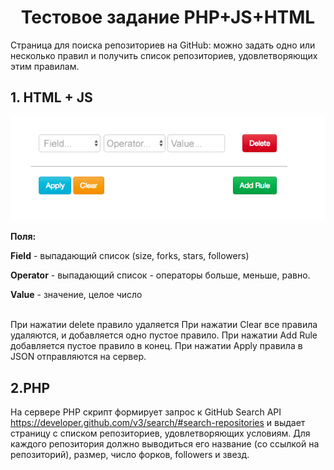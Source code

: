 <h1 align="center">Тестовое задание PHP+JS+HTML</h1>


Страница для поиска репозиториев на GitHub: можно задать одно или несколько правил и получить список репозиториев, удовлетворяющих этим правилам.



## 1. HTML + JS

<img src="image/test.png">


<p><b>Поля:</b></p>
<p><b>Field</b> - выпадающий список (size, forks, stars, followers)</p>
<p><b>Operator</b> - выпадающий список - операторы больше, меньше, равно.</p> 
<p><b>Value</b> - значение, целое число</p>
</br>
При нажатии delete правило удаляется 
При нажатии Clear все правила удаляются, и добавляется одно пустое правило.
При нажатии Add Rule добавляется пустое правило в конец.
При нажатии Apply правила в JSON отправляются на сервер.

## 2.PHP 

На сервере PHP скрипт формирует запрос к GitHub Search API <a href="https://developer.github.com/v3/search/#search-repositories">https://developer.github.com/v3/search/#search-repositories</a> и выдает страницу с списком репозиториев, удовлетворяющих условиям. Для каждого репозитория должно выводиться его название (со ссылкой на репозиторий), размер, число форков, followers и звезд.
